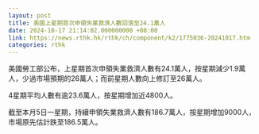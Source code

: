 ```yaml
---
layout: post
title: 美國上星期首次申領失業救濟人數回落至24.1萬人
date: 2024-10-17 21:14:02.000000000 +08:00
link: https://news.rthk.hk/rthk/ch/component/k2/1775036-20241017.htm
categories: rthk
---
```


美國勞工部公布，上星期首次申領失業救濟人數有24.1萬人，按星期減少1.9萬人，少過市場預期的26萬人；而前星期人數向上修訂至26萬人。

4星期平均人數有逾23.6萬人，按星期增加近4800人。

截至本月5日一星期，持續申領失業救濟人數有186.7萬人，按星期增加9000人，市場原先估計跌至186.5萬人。
